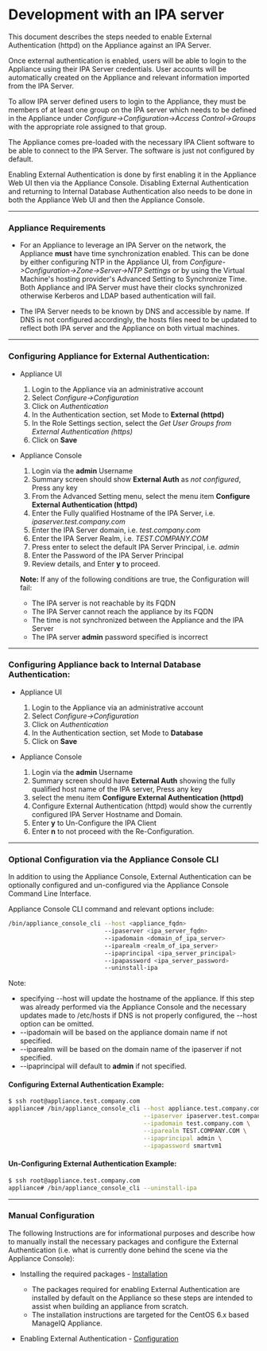 # Development with an IPA server

This document describes the steps needed to enable External
Authentication (httpd) on the Appliance against an IPA Server.

Once external authentication is enabled, users will be able
to login to the Appliance using their IPA Server credentials.
User accounts will be automatically created on the Appliance
and relevant information imported from the IPA Server. 

To allow IPA server defined users to login to the Appliance,
they must be members of at least one group on the IPA server
which needs to be defined in the Appliance under
*Configure->Configuration->Access Control->Groups* with the
appropriate role assigned to that group.

The Appliance comes pre-loaded with the necessary IPA Client
software to be able to connect to the IPA Server. The software
is just not configured by default.

Enabling External Authentication is done by first enabling it
in the Appliance Web UI then via the Appliance Console.
Disabling External Authentication and returning to Internal
Database Authentication also needs to be done in both the
Appliance Web UI and then the Appliance Console.

---

### Appliance Requirements

* For an Appliance to leverage an IPA Server on the network,
the Appliance **must** have time synchronization enabled.
This can be done by either configuring NTP in the Appliance UI,
from *Configure->Configuration->Zone->Server->NTP Settings* or by using
the Virtual Machine's hosting provider's Advanced Setting
to Synchronize Time. Both Appliance and IPA Server must have
their clocks synchronized otherwise Kerberos and LDAP based
authentication will fail.


* The IPA Server needs to be known by DNS and accessible by name.
If DNS is not configured accordingly, the hosts files need to be
updated to reflect both IPA server and the Appliance on
both virtual machines.

---

### Configuring Appliance for External Authentication:

* Appliance UI
    1. Login to the Appliance via an administrative account
    2. Select *Configure->Configuration*
    3. Click on *Authentication*
    4. In the Authentication section, set Mode to **External (httpd)**
    5. In the Role Settings section, select the *Get User Groups from
External Authentication (https)*
    6. Click on **Save**


* Appliance Console
    1. Login via the **admin** Username
    2. Summary screen should show **External Auth** as *not configured*,
Press any key
    3. From the Advanced Setting menu, select the menu item
**Configure External Authentication (httpd)**
    4. Enter the Fully qualified Hostname of the IPA Server,
i.e. *ipaserver.test.company.com*
    5. Enter the IPA Server domain, i.e. *test.company.com*
    6. Enter the IPA Server Realm, i.e. *TEST.COMPANY.COM*
    7. Press enter to select the default IPA Server Principal, i.e. *admin*
    8. Enter the Password of the IPA Server Principal
    9. Review details, and Enter **y** to proceed.

  **Note:** If any of the following conditions are true, the Configuration will fail:

  * The IPA server is not reachable by its FQDN
  * The IPA Server cannot reach the appliance by its FQDN
  * The time is not synchronized between the Appliance and the IPA Server
  * The IPA server **admin** password specified is incorrect

---

### Configuring Appliance back to Internal Database Authentication:

* Appliance UI
    1. Login to the Appliance via an administrative account
    2. Select *Configure->Configuration*
    3. Click on *Authentication*
    4. In the Authentication section, set Mode to **Database**
    5. Click on **Save**


* Appliance Console
    1. Login via the **admin** Username
    2. Summary screen should have **External Auth** showing the fully qualified
host name of the IPA server, Press any key
    3. select the menu item **Configure External Authentication (httpd)**
    4. Configure External Authentication (httpd) would show the currently
configured IPA Server Hostname and Domain.
    5. Enter **y** to Un-Configure the IPA Client
    6. Enter **n** to not proceed with the Re-Configuration.

---

### Optional Configuration via the Appliance Console CLI

In addition to using the Appliance Console, External Authentication can be
optionally configured and un-configured via the Appliance Console Command Line Interface.

Appliance Console CLI command and relevant options include:

```sh
/bin/appliance_console_cli --host <appliance_fqdn>
                           --ipaserver <ipa_server_fqdn>
                           --ipadomain <domain_of_ipa_server>
                           --iparealm <realm_of_ipa_server>
                           --ipaprincipal <ipa_server_principal>
                           --ipapassword <ipa_server_password>
                           --uninstall-ipa
```

Note:

* specifying \-\-host will update the hostname of the appliance. If this
step was already performed via the Appliance Console and the necessary updates
made to /etc/hosts if DNS is not properly configured, the \-\-host option
can be omitted.
* \-\-ipadomain will be based on the appliance domain name if not specified.
* \-\-iparealm will be based on the domain name of the ipaserver if not specified.
* \-\-ipaprincipal will default to **admin** if not specified.

#### Configuring External Authentication Example:

```sh
$ ssh root@appliance.test.company.com
appliance# /bin/appliance_console_cli --host appliance.test.company.com \
                                      --ipaserver ipaserver.test.company.com \
                                      --ipadomain test.company.com \
                                      --iparealm TEST.COMPANY.COM \
                                      --ipaprincipal admin \
                                      --ipapassword smartvm1
```

#### Un-Configuring External Authentication Example:

```sh
$ ssh root@appliance.test.company.com
appliance# /bin/appliance_console_cli --uninstall-ipa
```

---

### Manual Configuration

The following Instructions are for informational purposes and describe how to manually install the
necessary packages and configure the External Authentication (i.e. what is currently done behind
the scene via the Appliance Console):

* Installing the required packages - [Installation](./ipa-installation.md)
    * The packages required for enabling External Authentication are
installed by default on the Appliance so these steps are intended
to assist when building an appliance from scratch.
    * The installation instructions are targeted for the CentOS 6.x
based ManageIQ Appliance.


* Enabling External Authentication - [Configuration](./ipa-configuration.md)
